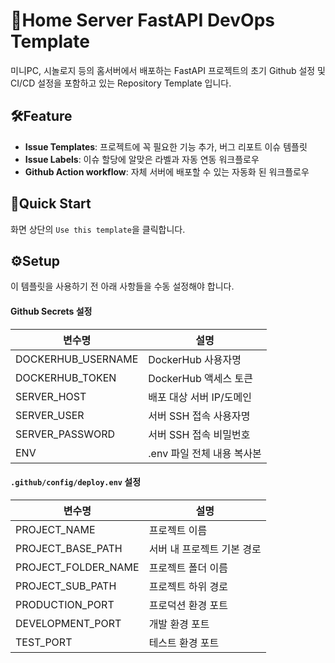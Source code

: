 # 🥝Home Server FastAPI DevOps Template
미니PC, 시놀로지 등의 홈서버에서 배포하는 FastAPI 프로젝트의 초기 Github 설정 및 CI/CD 설정을 포함하고 있는 Repository Template 입니다.

## 🛠️Feature
- **Issue Templates**: 프로젝트에 꼭 필요한 기능 추가, 버그 리포트 이슈 템플릿
- **Issue Labels**: 이슈 할당에 알맞은 라벨과 자동 연동 워크플로우
- **Github Action workflow**: 자체 서버에 배포할 수 있는 자동화 된 워크플로우

## 🚀Quick Start
화면 상단의 `Use this template`을 클릭합니다.


## ⚙️Setup
이 템플릿을 사용하기 전 아래 사항들을 수동 설정해야 합니다.

#### Github Secrets 설정
| 변수명 | 설명 |
|-------------|------|
| DOCKERHUB_USERNAME | DockerHub 사용자명 |
| DOCKERHUB_TOKEN | DockerHub 액세스 토큰 |
| SERVER_HOST | 배포 대상 서버 IP/도메인 |
| SERVER_USER | 서버 SSH 접속 사용자명 |
| SERVER_PASSWORD | 서버 SSH 접속 비밀번호 |
| ENV | .env 파일 전체 내용 복사본 |

#### `.github/config/deploy.env` 설정

| 변수명 | 설명 |
|--------|------|
| PROJECT_NAME | 프로젝트 이름 |
| PROJECT_BASE_PATH | 서버 내 프로젝트 기본 경로 |
| PROJECT_FOLDER_NAME | 프로젝트 폴더 이름 |
| PROJECT_SUB_PATH | 프로젝트 하위 경로 |
| PRODUCTION_PORT | 프로덕션 환경 포트 |
| DEVELOPMENT_PORT | 개발 환경 포트 |
| TEST_PORT | 테스트 환경 포트 |
